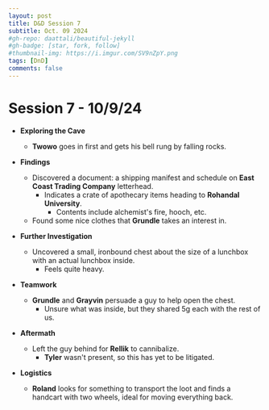 ```yaml
---
layout: post
title: D&D Session 7
subtitle: Oct. 09 2024
#gh-repo: daattali/beautiful-jekyll
#gh-badge: [star, fork, follow]
#thumbnail-img: https://i.imgur.com/SV9nZpY.png
tags: [DnD]
comments: false
--- 
```


# Session 7 - 10/9/24

- **Exploring the Cave**  
  - **Twowo** goes in first and gets his bell rung by falling rocks.

- **Findings**  
  - Discovered a document: a shipping manifest and schedule on **East Coast Trading Company** letterhead.  
    - Indicates a crate of apothecary items heading to **Rohandal University**.  
      - Contents include alchemist's fire, hooch, etc.
  - Found some nice clothes that **Grundle** takes an interest in.

- **Further Investigation**  
  - Uncovered a small, ironbound chest about the size of a lunchbox with an actual lunchbox inside.  
    - Feels quite heavy.

- **Teamwork**  
  - **Grundle** and **Grayvin** persuade a guy to help open the chest.  
    - Unsure what was inside, but they shared 5g each with the rest of us.

- **Aftermath**  
  - Left the guy behind for **Rellik** to cannibalize.  
    - **Tyler** wasn't present, so this has yet to be litigated.

- **Logistics**  
  - **Roland** looks for something to transport the loot and finds a handcart with two wheels, ideal for moving everything back.
